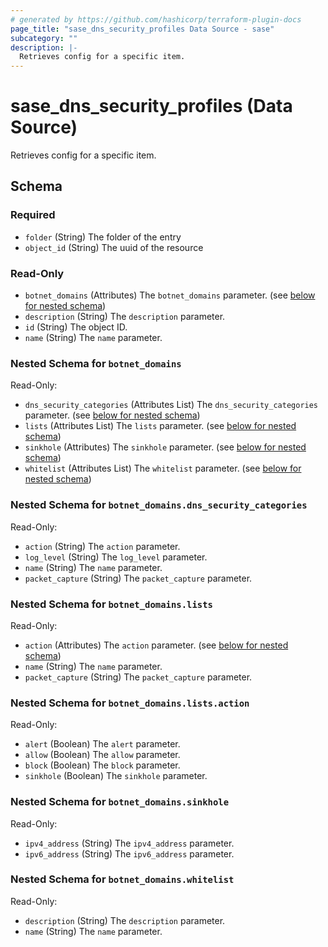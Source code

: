 ```yaml
---
# generated by https://github.com/hashicorp/terraform-plugin-docs
page_title: "sase_dns_security_profiles Data Source - sase"
subcategory: ""
description: |-
  Retrieves config for a specific item.
---
```


# sase_dns_security_profiles (Data Source)

Retrieves config for a specific item.



<!-- schema generated by tfplugindocs -->
## Schema

### Required

- `folder` (String) The folder of the entry
- `object_id` (String) The uuid of the resource

### Read-Only

- `botnet_domains` (Attributes) The `botnet_domains` parameter. (see [below for nested schema](#nestedatt--botnet_domains))
- `description` (String) The `description` parameter.
- `id` (String) The object ID.
- `name` (String) The `name` parameter.

<a id="nestedatt--botnet_domains"></a>
### Nested Schema for `botnet_domains`

Read-Only:

- `dns_security_categories` (Attributes List) The `dns_security_categories` parameter. (see [below for nested schema](#nestedatt--botnet_domains--dns_security_categories))
- `lists` (Attributes List) The `lists` parameter. (see [below for nested schema](#nestedatt--botnet_domains--lists))
- `sinkhole` (Attributes) The `sinkhole` parameter. (see [below for nested schema](#nestedatt--botnet_domains--sinkhole))
- `whitelist` (Attributes List) The `whitelist` parameter. (see [below for nested schema](#nestedatt--botnet_domains--whitelist))

<a id="nestedatt--botnet_domains--dns_security_categories"></a>
### Nested Schema for `botnet_domains.dns_security_categories`

Read-Only:

- `action` (String) The `action` parameter.
- `log_level` (String) The `log_level` parameter.
- `name` (String) The `name` parameter.
- `packet_capture` (String) The `packet_capture` parameter.


<a id="nestedatt--botnet_domains--lists"></a>
### Nested Schema for `botnet_domains.lists`

Read-Only:

- `action` (Attributes) The `action` parameter. (see [below for nested schema](#nestedatt--botnet_domains--lists--action))
- `name` (String) The `name` parameter.
- `packet_capture` (String) The `packet_capture` parameter.

<a id="nestedatt--botnet_domains--lists--action"></a>
### Nested Schema for `botnet_domains.lists.action`

Read-Only:

- `alert` (Boolean) The `alert` parameter.
- `allow` (Boolean) The `allow` parameter.
- `block` (Boolean) The `block` parameter.
- `sinkhole` (Boolean) The `sinkhole` parameter.



<a id="nestedatt--botnet_domains--sinkhole"></a>
### Nested Schema for `botnet_domains.sinkhole`

Read-Only:

- `ipv4_address` (String) The `ipv4_address` parameter.
- `ipv6_address` (String) The `ipv6_address` parameter.


<a id="nestedatt--botnet_domains--whitelist"></a>
### Nested Schema for `botnet_domains.whitelist`

Read-Only:

- `description` (String) The `description` parameter.
- `name` (String) The `name` parameter.


